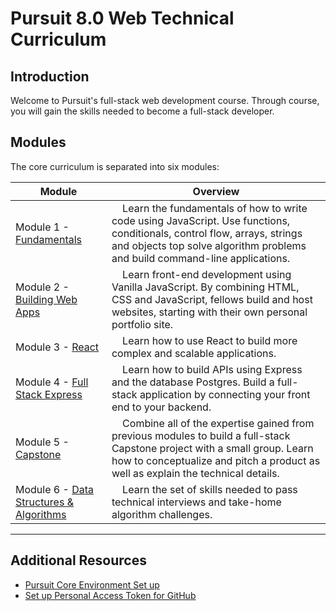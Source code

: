 # Pursuit 8.0 Web Technical Curriculum

## Introduction

Welcome to Pursuit's full-stack web development course. Through course, you will gain the skills needed to become a full-stack developer.

## Modules

The core curriculum is separated into six modules:

| Module                                                                                      | Overview                                                                                                                                                                                                                         |
| ------------------------------------------------------------------------------------------- | -------------------------------------------------------------------------------------------------------------------------------------------------------------------------------------------------------------------------------- |
| Module 1 - [Fundamentals](./fundamentals/README.md)                                         | &nbsp;&nbsp;&nbsp; Learn the fundamentals of how to write code using JavaScript. Use functions, conditionals, control flow, arrays, strings and objects top solve algorithm problems and build command-line applications.        |
| Module 2 - [Building Web Apps](./html_css_dom/README.md)                                    | &nbsp;&nbsp;&nbsp; Learn front-end development using Vanilla JavaScript. By combining HTML, CSS and JavaScript, fellows build and host websites, starting with their own personal portfolio site.                                |
| Module 3 - [React](./react/README.md)                                                       | &nbsp;&nbsp;&nbsp; Learn how to use React to build more complex and scalable applications.                                                                                                                                       |
| Module 4 - [Full Stack Express](./full-stack-express/README.md)                             | &nbsp;&nbsp;&nbsp; Learn how to build APIs using Express and the database Postgres. Build a full-stack application by connecting your front end to your backend.                                                                 |
| Module 5 - [Capstone](https://github.com/joinpursuit/Pursuit-Core-Web/tree/master/capstone) | &nbsp;&nbsp;&nbsp; Combine all of the expertise gained from previous modules to build a full-stack Capstone project with a small group. Learn how to conceptualize and pitch a product as well as explain the technical details. |
| Module 6 - [Data Structures & Algorithms](./data-structures-&-algorithms)                   | &nbsp;&nbsp;&nbsp; Learn the set of skills needed to pass technical interviews and take-home algorithm challenges.                                                                                                               |

---

## Additional Resources

- [Pursuit Core Environment Set up](./computer-set-up)
- [Set up Personal Access Token for GitHub](.computer-set-up/pat-set-up/README.md)
